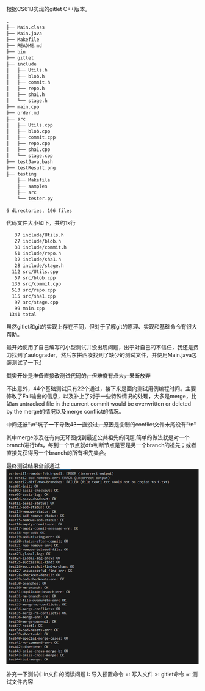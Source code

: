 根据CS61B实现的gitlet C++版本。
```
.
├── Main.class
├── Main.java
├── Makefile
├── README.md
├── bin
├── gitlet
├── include
│   ├── Utils.h
│   ├── blob.h
│   ├── commit.h
│   ├── repo.h
│   ├── sha1.h
│   └── stage.h
├── main.cpp
├── order.md
├── src
│   ├── Utils.cpp
│   ├── blob.cpp
│   ├── commit.cpp
│   ├── repo.cpp
│   ├── sha1.cpp
│   └── stage.cpp
├── testJava.bash
├── testResult.png
├── testing
    ├── Makefile
    ├── samples
    ├── src
    └── tester.py

6 directories, 106 files

```
代码文件大小如下，共约1k行
```
   37 include/Utils.h
   27 include/blob.h
   38 include/commit.h
   51 include/repo.h
   32 include/sha1.h
   28 include/stage.h
  112 src/Utils.cpp
   57 src/blob.cpp
  135 src/commit.cpp
  513 src/repo.cpp
  115 src/sha1.cpp
   97 src/stage.cpp
   99 main.cpp
 1341 total
```

虽然gitlet和git的实现上存在不同，但对于了解git的原理、实现和基础命令有很大帮助。

最开始使用了自己编写的小型测试并没出现问题，出于对自己的不信任，我还是费力找到了autograder，然后东拼西凑找到了缺少的测试文件，并使用Main.java包装测试了一下:)

~~其实开始是准备直接改测试代码的，但难度有点大，果断放弃~~

不出意外，44个基础测试只有22个通过，接下来是面向测试用例编程时间。主要修改了Fail输出的信息，以及补上了对于一些特殊情况的处理，大多是merge，比如an untracked file in the current commit would be overwritten or deleted by the merge的情况以及merge conflict的情况。

~~中间还被"\n"坑了一下导致43一直没过，原因是复制的conflict文件末尾没有"\n"~~

其中merge涉及在有向无环图找到最近公共祖先的问题,简单的做法就是对一个branch进行bfs，每到一个节点就dfs判断节点是否是另一个branch的祖先；或者直接先获得另一个branch的所有祖先集合。

最终测试结果全部通过
![测试结果](testResult.png)

补充一下测试中in文件的阅读问题
I: 导入预置命令
+: 写入文件
\>: gitlet命令 
=: 测试文件内容
